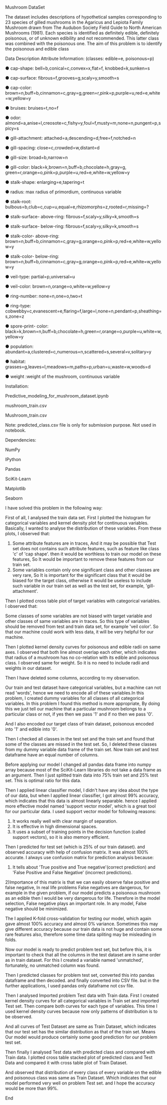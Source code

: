 Mushroom DataSet

The dataset includes descriptions of hypothetical samples corresponding to 23 species of gilled mushrooms in the Agaricus and Lepiota Family Mushroom drawn from The Audubon Society Field Guide to North American Mushrooms (1981). Each species is identified as definitely edible, definitely poisonous, or of unknown edibility and not recommended. This latter class was combined with the poisonous one. The aim of this problem is to identify the poisonous and edible class


Data Description
Attribute Information: (classes: edible=e, poisonous=p)

● cap-shape: bell=b,conical=c,convex=x,flat=f, knobbed=k,sunken=s

● cap-surface: fibrous=f,grooves=g,scaly=y,smooth=s

● cap-color: brown=n,buff=b,cinnamon=c,gray=g,green=r,pink=p,purple=u,red=e,white=w,yellow=y

● bruises: bruises=t,no=f

● odor: almond=a,anise=l,creosote=c,fishy=y,foul=f,musty=m,none=n,pungent=p,spicy=s

● gill-attachment: attached=a,descending=d,free=f,notched=n

● gill-spacing: close=c,crowded=w,distant=d

● gill-size: broad=b,narrow=n

● gill-color: black=k,brown=n,buff=b,chocolate=h,gray=g,
green=r,orange=o,pink=p,purple=u,red=e,white=w,yellow=y

● stalk-shape: enlarging=e,tapering=t

● radius: max radius of primordium, continuous variable

● stalk-root: bulbous=b,club=c,cup=u,equal=e,rhizomorphs=z,rooted=r,missing=?

● stalk-surface- above-ring: fibrous=f,scaly=y,silky=k,smooth=s

● stalk-surface- below-ring: fibrous=f,scaly=y,silky=k,smooth=s

● stalk-color- above-ring:
brown=n,buff=b,cinnamon=c,gray=g,orange=o,pink=p,red=e,white=w,yellow=y

● stalk-color- below-ring:
brown=n,buff=b,cinnamon=c,gray=g,orange=o,pink=p,red=e,white=w,yellow=y

● veil-type: partial=p,universal=u

● veil-color: brown=n,orange=o,white=w,yellow=y

● ring-number: none=n,one=o,two=t

● ring-type: cobwebby=c,evanescent=e,flaring=f,large=l,none=n,pendant=p,sheathing=s,zone=z

● spore-print- color:
black=k,brown=n,buff=b,chocolate=h,green=r,orange=o,purple=u,white=w,yellow=y

● population: abundant=a,clustered=c,numerous=n,scattered=s,several=v,solitary=y

● habitat: grasses=g,leaves=l,meadows=m,paths=p,urban=u,waste=w,woods=d

● weight :weight of the mushroom, continuous variable


Installation:

Predictive_modeling_for_mushroom_dataset.ipynb

mushroom_train.csv

Mushroom_train.csv


Note: predicted_class.csv file is only for submission purpose. Not used in notebook.

Dependencies: 

NumPy

IPython

Pandas

SciKit-Learn

Matplotlib

Seaborn

I have solved this problem in the following way:

   First of all, I analysed the train data set. First I plotted the histogram for categorical variables and kernel density plot for continuous variables. Basically, I wanted to analyse the distribution of these variables. From these plots, I observed that:
   
1) Some attribute features are in traces, And it may be possible that Test set does not contains such attribute features, such as feature like class 'c' of 'cap shape'. then it would be worthless to train our model on these features, So It would be important to remove these features from our train set.
2) Some variables contain only one significant class and other classes are very rare, So It is important for the significant class that it would be biased for the target class, otherwise it would be useless to include such variable in our train set as well as the test set, for example, 'gill-attachment'.


Then I plotted cross table plot of target variables with categorical variables. 
I observed that:

 Some classes of some variables are not biased with target variable and other classes of same variables are in traces. So this type of variables should be removed from test and train data set, for example 'veil color'. So that our machine could work with less data, it will be very helpful for our machine.

Then I plotted kernel density curves for poisonous and edible radii on same axes. I observed that both line almost overlap each other, which indicates that radius of a mushroom has no co-relation with its edible and poisonous class. I observed same for weight.
So it is no need to include radii and weights in our dataset.

Then I have deleted some columns, according to my observation. 

Our train and test dataset have categorical variables, but a machine can not read 'words', hence we need to encode all of these variables.In this problem, I created dummy variables for all classes of all categorical variables. In this problem I found this method is more appropriate, By doing this we just tell our machine that a particular mushroom belongs to a particular class or not, if yes then we pass '1' and if no then we pass '0'.

And I also encoded our target class of train dataset, poisonous encoded into '1' and edible into '0'.

Then I checked all classes in the test set and the train set and found that some of the classes are missed in the test set. So, I deleted these classes from my dummy variable data frame of the train set. Now train set and test dataframe have an equal number of columns.

Before applying our model I changed all pandas data frame into numpy array because most of the SciKit-Learn libraries do not take a data frame as an argument.
Then I just splitted train data into 75% train set and 25% test set. This is optimal ratio for this data.

Then I applied linear classifier model,  I didn't have
any idea about the type of our data, but when I applied linear classifier, I got almost 99% accuracy, which indicates that this data is almost linearly separable. hence I applied more effective model named 'support vector model', which is  a great tool for our particular data.
I used support vector model for following reasons: 
1) It works really well with clear margin of separation.
2) It is effective in high dimensional spaces.
3) It uses a subset of training points in the decision function (called support vectors), so it is also memory efficient.

Then I predicted for test set (which is 25% of our train dataset).
and observed accuracy with help of confusion matrix. It was almost 100% accurate. 
I always use confusion matrix for prediction analysis because:

1) It tells about 'True positive and True negative'(correct prediction) and 'False Positive and False Negative' (incorrect predictions).

2)Importance of this matrix is that we can easily observe false positive and false negative, In real life problems False negatives are dangerous, for example in the given problem, if our model predicts a poisonous mushroom as an edible then I would be very dangerous for life. Therefore in the model selection, False negative plays an important role. In any model, False negative should be minimized. 

The I applied K-fold cross-validation for testing our model, which again gave almost 100% accuracy and almost 0% variance. Sometimes this may give different accuracy because our train data is not huge and contain some rare features also, therefore some time data spliting may be misleading in folds.

Now our model is ready to predict problem test set, but before this, it is important to check that all the columns in the test dataset are in same order as in train dataset. For this I created a variable named 'unmatched', fortunately, no unmatched column was found. 

Then I predicted classes for problem test set, converted this into pandas dataframe and then decoded. and finally converted into CSV file. but in the further applications, I used pandas only dataframe  not csv file.

Then I analysed Imported problem Test data with Train data.
First I created kernel density curves for all categorical variables in Train set and imported Test set. Then compare both curves for each type of variables. This time I used kernel density curves because now only patterns of distribution is to be observed.

And all curves of Test Dataset are same as Train Dataset, which indicates that our test set has the similar distribution as that of the train set. Means Our model would produce certainly some good prediction for our problem test set.

Then finally I analysed Test data with predicted class and compared with Train data. I plotted cross table stacked plot of predicted class and Test  Data and compared it with cross table plot of Train  Dataset.

And observed that distribution of every class of every variable on the edible and poisonous class was same as Train Dataset. Which indicates that our model performed very well on problem Test set.
and I hope the accuracy would be more than 99%.

End 






